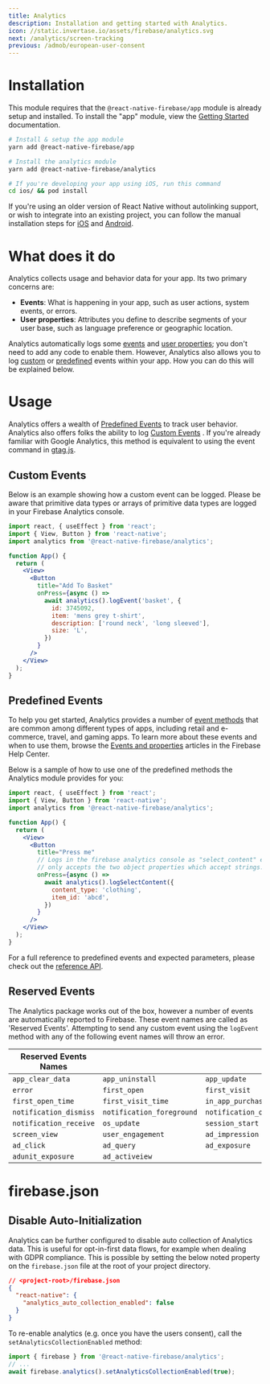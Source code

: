 ```yaml
---
title: Analytics
description: Installation and getting started with Analytics.
icon: //static.invertase.io/assets/firebase/analytics.svg
next: /analytics/screen-tracking
previous: /admob/european-user-consent
---
```


# Installation

This module requires that the `@react-native-firebase/app` module is already setup and installed. To install the "app" module, view the
[Getting Started](/) documentation.

```bash
# Install & setup the app module
yarn add @react-native-firebase/app

# Install the analytics module
yarn add @react-native-firebase/analytics

# If you're developing your app using iOS, run this command
cd ios/ && pod install
```

If you're using an older version of React Native without autolinking support, or wish to integrate into an existing project,
you can follow the manual installation steps for [iOS](/analytics/usage/installation/ios) and [Android](/analytics/usage/installation/android).

# What does it do

Analytics collects usage and behavior data for your app. Its two primary concerns are:

- **Events**: What is happening in your app, such as user actions, system events, or errors.
- **User properties**: Attributes you define to describe segments of your user base, such as language preference or geographic location.

<Youtube id="8iZpH7O6zXo" />

Analytics automatically logs some [events](https://support.google.com/analytics/answer/9234069) and [user properties](https://support.google.com/analytics/answer/9268042); you don't need to add any code to enable them. However, Analytics also allows you to log [custom](#Custom-Events) or [predefined](#Predefined-Events) events within your app. How you can do this will be explained below.

# Usage

Analytics offers a wealth of [Predefined Events](#Predefined-Events) to track user behavior. Analytics also offers folks the ability to log [Custom Events](#Custom-Events) . If you're already familiar with Google Analytics, this method is equivalent to using the event command in [gtag.js](https://developers.google.com/gtagjs/).

## Custom Events

Below is an example showing how a custom event can be logged. Please be aware that primitive data types or arrays of primitive data types are logged in your Firebase Analytics console.

```jsx
import react, { useEffect } from 'react';
import { View, Button } from 'react-native';
import analytics from '@react-native-firebase/analytics';

function App() {
  return (
    <View>
      <Button
        title="Add To Basket"
        onPress={async () =>
          await analytics().logEvent('basket', {
            id: 3745092,
            item: 'mens grey t-shirt',
            description: ['round neck', 'long sleeved'],
            size: 'L',
          })
        }
      />
    </View>
  );
}
```

## Predefined Events

To help you get started, Analytics provides a number of [event methods](/reference/analytics) that are common among
different types of apps, including retail and e-commerce, travel, and gaming apps. To learn more about these events and
when to use them, browse the [Events and properties](https://support.google.com/analytics/answer/9322688?hl=en&ref_topic=9267641)
articles in the Firebase Help Center.

Below is a sample of how to use one of the predefined methods the Analytics module provides for you:

```jsx
import react, { useEffect } from 'react';
import { View, Button } from 'react-native';
import analytics from '@react-native-firebase/analytics';

function App() {
  return (
    <View>
      <Button
        title="Press me"
        // Logs in the firebase analytics console as "select_content" event
        // only accepts the two object properties which accept strings.
        onPress={async () =>
          await analytics().logSelectContent({
            content_type: 'clothing',
            item_id: 'abcd',
          })
        }
      />
    </View>
  );
}
```

For a full reference to predefined events and expected parameters, please check out the [reference API](/reference/analytics).

## Reserved Events

The Analytics package works out of the box, however a number of events are automatically reported to Firebase.
These event names are called as 'Reserved Events'. Attempting to send any custom event using the `logEvent` method
with any of the following event names will throw an error.

| Reserved Events Names  |                           |                     |
| ---------------------- | ------------------------- | ------------------- |
| `app_clear_data`       | `app_uninstall`           | `app_update`        |
| `error`                | `first_open`              | `first_visit`       |
| `first_open_time`      | `first_visit_time`        | `in_app_purchase`   |
| `notification_dismiss` | `notification_foreground` | `notification_open` |
| `notification_receive` | `os_update`               | `session_start`     |
| `screen_view`          | `user_engagement`         | `ad_impression`     |
| `ad_click`             | `ad_query`                | `ad_exposure`       |
| `adunit_exposure`      | `ad_activeiew`            |

# firebase.json

## Disable Auto-Initialization

Analytics can be further configured to disable auto collection of Analytics data. This is useful for opt-in-first
data flows, for example when dealing with GDPR compliance. This is possible by setting the below noted property
on the `firebase.json` file at the root of your project directory.

```json
// <project-root>/firebase.json
{
  "react-native": {
    "analytics_auto_collection_enabled": false
  }
}
```

To re-enable analytics (e.g. once you have the users consent), call the `setAnalyticsCollectionEnabled` method:

```js
import { firebase } from '@react-native-firebase/analytics';
// ...
await firebase.analytics().setAnalyticsCollectionEnabled(true);
```
